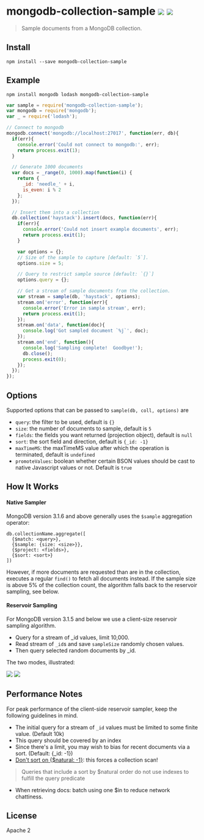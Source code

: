 # mongodb-collection-sample [![][npm_img]][npm_url] [![][travis_img]][travis_url]

> Sample documents from a MongoDB collection.

## Install

```
npm install --save mongodb-collection-sample
```

## Example

```
npm install mongodb lodash mongodb-collection-sample
```

```javascript
var sample = require('mongodb-collection-sample');
var mongodb = require('mongodb');
var _ = require('lodash');

// Connect to mongodb
mongodb.connect('mongodb://localhost:27017', function(err, db){
  if(err){
    console.error('Could not connect to mongodb:', err);
    return process.exit(1);
  }

  // Generate 1000 documents
  var docs = _range(0, 1000).map(function(i) {
    return {
      _id: 'needle_' + i,
      is_even: i % 2
    };
  });

  // Insert them into a collection
  db.collection('haystack').insert(docs, function(err){
    if(err){
      console.error('Could not insert example documents', err);
      return process.exit(1);
    }

    var options = {};
    // Size of the sample to capture [default: `5`].
    options.size = 5;

    // Query to restrict sample source [default: `{}`]
    options.query = {};

    // Get a stream of sample documents from the collection.
    var stream = sample(db, 'haystack', options);
    stream.on('error', function(err){
      console.error('Error in sample stream', err);
      return process.exit(1);
    });
    stream.on('data', function(doc){
      console.log('Got sampled document `%j`', doc);
    });
    stream.on('end', function(){
      console.log('Sampling complete!  Goodbye!');
      db.close();
      process.exit(0);
    });
  });
});
```

## Options

Supported options that can be passed to `sample(db, coll, options)` are

- `query`: the filter to be used, default is `{}`
- `size`: the number of documents to sample, default is `5`
- `fields`: the fields you want returned (projection object), default is `null`
- `sort`: the sort field and direction, default is `{_id: -1}`
- `maxTimeMS`: the maxTimeMS value after which the operation is terminated, default is `undefined`
- `promoteValues`: boolean whether certain BSON values should be cast to native Javascript values or not. Default is `true`


## How It Works

#### Native Sampler

MongoDB version 3.1.6 and above generally uses the `$sample` aggregation operator:

```
db.collectionName.aggregate([
  {$match: <query>},
  {$sample: {size: <size>}},
  {$project: <fields>},
  {$sort: <sort>}
])
```

However, if more documents are requested than are in the collection, executes
a regular `find()` to fetch all documents instead. If the sample size is
above 5% of the collection count, the algorithm falls back to the reservoir
sampling, see below.


#### Reservoir Sampling

For MongoDB version 3.1.5 and below we use a client-size reservoir sampling algorithm.

- Query for a stream of _id values, limit 10,000.
- Read stream of `_id`s and save `sampleSize` randomly chosen values.
- Then query selected random documents by _id.

The two modes, illustrated:

[![][sampling_post_316_png]][sampling_post_316_svg]
[![][sampling_pre_316_png]][sampling_pre_316_svg]

## Performance Notes

For peak performance of the client-side reservoir sampler, keep the following guidelines in mind.

- The initial query for a stream of `_id` values must be limited to some finite value. (Default 10k)
- This query should be covered by an index
- Since there's a limit, you may wish to bias for recent documents via a sort. (Default: {_id: -1})
- [Don't sort on {$natural: -1}](https://docs.mongodb.org/manual/reference/operator/meta/natural): this forces a collection scan!

> Queries that include a sort by $natural order do not use indexes to fulfill the query predicate

- When retrieving docs: batch using one $in to reduce network chattiness.

## License

Apache 2

[travis_img]: https://secure.travis-ci.org/mongodb-js/collection-sample.svg?branch=master
[travis_url]: https://travis-ci.org/mongodb-js/collection-sample
[npm_img]: https://img.shields.io/npm/v/mongodb-collection-sample.svg
[npm_url]: https://www.npmjs.org/package/mongodb-collection-sample
[gitter_img]: https://badges.gitter.im/Join%20Chat.svg
[sampling_post_316_png]: docs/sampling_analyzing_post_316.png?raw=true
[sampling_post_316_svg]: docs/sampling_analyzing_post_316.svg
[sampling_pre_316_png]: docs/sampling_analyzing_pre_316.png?raw=true
[sampling_pre_316_svg]: docs/sampling_analyzing_pre_316.svg
